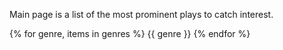Main page is a list of the most prominent plays to catch interest.

{% for genre, items in genres %}
{{ genre }}
{% endfor %}